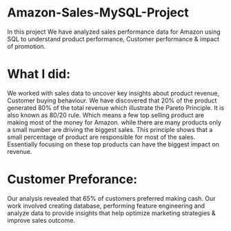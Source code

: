 # Amazon-Sales-MySQL-Project

In this project We have analyzed sales performance data for Amazon using SQL to understand product performance, Customer performance & impact of promotion.
# What I did:
We worked with sales data to uncover key insights about product revenue, Customer buying behaviour.
We have discovered that 20% of the product generated 80% of the total revenue which illustrate the Pareto Principle.
It is also known as 80/20 rule.
Which means a few top selling product are making most of the money for Amazon.
while there are many products only a small number are driving the biggest sales.
This principle shows that a small percentage of product are responsible for most of the sales.
Essentially focusing on these top products can have the biggest impact on revenue.
# Customer Preforance:
Our analysis revealed that 65% of customers preferred making cash.
Our work involved creating database, performing feature engineering and analyze data to provide insights that help optimize marketing strategies & improve sales outcome.
